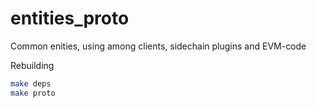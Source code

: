 # entities_proto
Common enities, using among clients, sidechain plugins and EVM-code



Rebuilding

``` bash
make deps
make proto
```